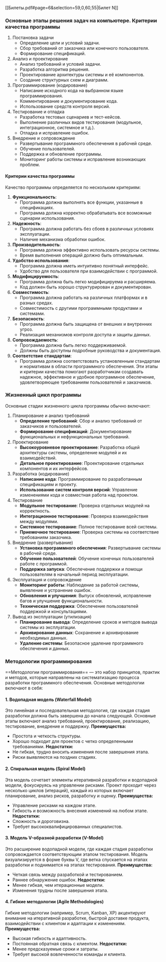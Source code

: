 [[Билеты.pdf#page=6&selection=59,0,60,55|Билет N]]
### Основные этапы решения задач на компьютере. Критерии качества программы ###
 1. Постановка задачи
	- Определение цели и условий задачи.
	- Сбор требований от заказчика или конечного пользователя.
	- Формирование спецификаций.
 2. Анализ и проектирование
	- Анализ требований и условий задачи.
	- Разработка алгоритма решения.
	- Проектирование архитектуры системы и её компонентов.
	- Создание структурных схем и диаграмм.
3. Программирование (кодирование)
	- Написание исходного кода на выбранном языке программирования.
	- Комментирование и документирование кода.
	- Использование средств контроля версий.
 4. Тестирование и отладка
	- Разработка тестовых сценариев и тест-кейсов.
	- Выполнение различных видов тестирования (модульное, интеграционное, системное и т.д.).
	- Отладка и исправление ошибок.
5. Внедрение и сопровождение
	- Развертывание программного обеспечения в рабочей среде.
	- Обучение пользователей.
	- Поддержка и обновление программы.
	- Мониторинг работы системы и исправление возникающих проблем.
#### Критерии качества программы
Качество программы определяется по нескольким критериям:
1. **Функциональность**:
    - Программа должна выполнять все функции, указанные в спецификациях.
    - Программа должна корректно обрабатывать все возможные сценарии использования.
2. **Надежность**:
    - Программа должна работать без сбоев в различных условиях эксплуатации.
    - Наличие механизма обработки ошибок.
3. **Производительность**:
    - Программа должна эффективно использовать ресурсы системы.
    - Время выполнения операций должно быть оптимальным.
4. **Удобство использования**:
    - Программа должна иметь интуитивно понятный интерфейс.
    - Удобство для пользователя при взаимодействии с программой.
5. **Модифицируемость**:
    - Программа должна быть легко модифицируема и расширяема.
    - Код должен быть хорошо структурирован и документирован.
6. **Совместимость**:
    - Программа должна работать на различных платформах и в разных средах.
    - Совместимость с другими программными продуктами и системами.
7. **Безопасность**:
    - Программа должна быть защищена от внешних и внутренних угроз.
    - Реализация механизмов контроля доступа и защиты данных.
8. **Сопровождаемость**:
    - Программа должна быть легко поддерживаемой.
    - Должны быть доступны подробные руководства и документация.
9. **Соответствие стандартам**:
    - Программа должна соответствовать установленным стандартам и нормативам в области программного обеспечения.
Эти этапы и критерии качества помогают разработчикам создавать надежное, эффективное и удобное программное обеспечение, удовлетворяющее требованиям пользователей и заказчиков.
### Жизненный цикл программы ###
Основные стадии жизненного цикла программы обычно включают:
1. Планирование и анализ требований
	- **Определение требований**: Сбор и анализ требований от заказчиков и пользователей.
	- **Формирование спецификаций**: Документирование функциональных и нефункциональных требований.
2. Проектирование
	- **Высокоуровневое проектирование**: Разработка общей архитектуры системы, определение модулей и их взаимодействий.
	- **Детальное проектирование**: Проектирование отдельных компонентов и их интерфейсов.
3. Разработка (кодирование)
	- **Написание кода**: Программирование по разработанным спецификациям и проекту.
	- **Использование систем контроля версий**: Управление изменениями кода и совместная работа над проектом.
 4. Тестирование
	- **Модульное тестирование**: Проверка отдельных модулей на корректность.
	- **Интеграционное тестирование**: Проверка взаимодействия между модулями.
	- **Системное тестирование**: Полное тестирование всей системы.
	- **Приемочное тестирование**: Проверка системы на соответствие требованиям заказчика.
5. Внедрение (развертывание)
	- **Установка программного обеспечения**: Развертывание системы в рабочей среде.
	- **Обучение пользователей**: Обучение конечных пользователей работе с программой.
	- **Поддержка запуска**: Обеспечение поддержки и помощи пользователям в начальный период эксплуатации.
6. Эксплуатация и сопровождение
	- **Мониторинг работы**: Наблюдение за работой системы, выявление и устранение ошибок.
	- **Обновления и улучшения**: Выпуск обновлений, исправление багов и улучшение функциональности.
	- **Техническая поддержка**: Обеспечение пользователей поддержкой и консультациями.
7. Вывод из эксплуатации (утилизация)
	- **Планирование вывода**: Определение сроков и методов вывода системы из эксплуатации.
	- **Архивирование данных**: Сохранение и архивирование необходимых данных.
	- **Удаление системы**: Безопасное удаление программного обеспечения и данных.
### Методологии программирования ###
==Методологии программирования== — это набор принципов, практик и методов, которые направлены на систематизацию процесса разработки программного обеспечения. Основные методологии включают в себя:
#### 1. Водопадная модель (Waterfall Model)
Это линейная и последовательная методология, где каждая стадия разработки должна быть завершена до начала следующей. Основные этапы включают анализ требований, проектирование, реализацию, тестирование, внедрение и поддержку.
**Преимущества:**
- Простота и четкость структуры.
- Хорошо подходит для проектов с четко определенными требованиями.
**Недостатки:**
- Не гибкая, трудно вносить изменения после завершения этапа.
- Риски выявляются на поздних стадиях.
#### 2. Спиральная модель (Spiral Model)
Эта модель сочетает элементы итеративной разработки и водопадной модели, фокусируясь на управлении рисками. Проект проходит через несколько циклов (итераций), каждый из которых включает планирование, анализ рисков, разработку и оценку.
**Преимущества:**
- Управление рисками на каждом этапе.
- Гибкость и возможность внесения изменений на любом этапе.
**Недостатки:**
- Сложность и дороговизна.
- Требует высококвалифицированных специалистов.
#### 3. Модель V-образной разработки (V-Model)
Это расширение водопадной модели, где каждая стадия разработки сопровождается соответствующим этапом тестирования. Модель визуализируется в форме буквы V, где ветка спускается на этапах разработки и поднимается на этапах тестирования.
**Преимущества:**
- Четкая связь между разработкой и тестированием.
- Раннее обнаружение ошибок.
**Недостатки:**
- Менее гибкая, чем итерационные модели.
- Изменения трудны после завершения этапа.
#### 4. Гибкие методологии (Agile Methodologies)
Гибкие методологии (например, Scrum, Kanban, XP) акцентируют внимание на итеративной разработке, быстрой доставке продукта, взаимодействии с клиентом и адаптации к изменениям.
**Преимущества:**
- Высокая гибкость и адаптивность.
- Постоянная обратная связь с клиентом.
**Недостатки:**
- Менее предсказуемые сроки и затраты.
- Требует высокой вовлеченности команды и клиента.